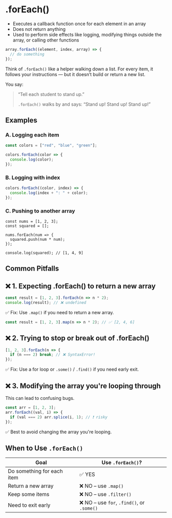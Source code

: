 # .forEach()
- Executes a callback function once for each element in an array
- Does not return anything
- Used to perform side effects like logging, modifying things outside the array, or calling other functions

```js
array.forEach((element, index, array) => {
  // do something
});
```

Think of `.forEach()` like a helper walking down a list. 
For every item, it follows your instructions — but it doesn’t build or return a new list.

You say: 
>“Tell each student to stand up.”
>
>`.forEach()` walks by and says: “Stand up! Stand up! Stand up!”


## Examples
### A. Logging each item
```js
const colors = ["red", "blue", "green"];

colors.forEach(color => {
  console.log(color);
});
```

### B. Logging with index
```js
colors.forEach((color, index) => {
  console.log(index + ": " + color);
});
```

### C. Pushing to another array
```
const nums = [1, 2, 3];
const squared = [];

nums.forEach(num => {
  squared.push(num * num);
});

console.log(squared); // [1, 4, 9]
```

## Common Pitfalls
## ❌ 1. Expecting .forEach() to return a new array
```js
const result = [1, 2, 3].forEach(n => n * 2);
console.log(result); // ❌ undefined
```
✅ Fix: Use `.map()` if you need to return a new array.

```js
const result = [1, 2, 3].map(n => n * 2); // ✅ [2, 4, 6]
```

## ❌ 2. Trying to stop or break out of .forEach()
```js
[1, 2, 3].forEach(n => {
  if (n === 2) break; // ❌ SyntaxError!
});
```
✅ Fix: Use a for loop or `.some()` / `.find()` if you need early exit.


## ❌ 3. Modifying the array you're looping through
This can lead to confusing bugs.

```js
const arr = [1, 2, 3];
arr.forEach((val, i) => {
  if (val === 2) arr.splice(i, 1); // ❗ risky
});
```
✅ Best to avoid changing the array you're looping.

## When to Use `.forEach()`
| Goal                       | Use `.forEach()`?                         |
| -------------------------- | ----------------------------------------- |
| Do something for each item | ✅ YES                                     |
| Return a new array         | ❌ NO – use `.map()`                       |
| Keep some items            | ❌ NO – use `.filter()`                    |
| Need to exit early         | ❌ NO – use `for`, `.find()`, or `.some()` |
